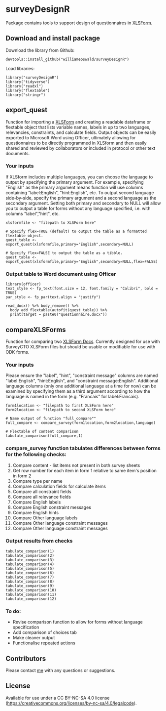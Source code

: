 # surveyDesignR

Package contains tools to support design of questionnaires in [XLSForm](https://xlsform.org/en/).

## Download and install package
Download the library from Github:
```{r}
devtools::install_github("williameoswald/surveyDesignR")
```

Load libraries:
```{r}
library("surveyDesignR")
library("tidyverse")
library("readxl")
library("flextable")
library("stringr")
```

## export_quest

Function for importing a [XLSForm](https://xlsform.org/en/) and creating a
readable dataframe or flextable object that lists variable names, labels in up
to two languages, relevancies, constraints, and calculate fields. Output objects
can be easily exported to Microsoft Word using Officer, ultimately allowing for questionnaires to be directly programmed in XLSform and then easily shared and reviewed by collaborators or included in protocol or other text documents.

### Your inputs

If XLSform includes multiple languages, you can choose the language to output
by specifying the primary argument. For example, specifying "English" as the 
primary argument means function will use columns containing "label:English",
"hint:English", etc. To output second language side-by-side, specify the primary
argument and a second language as the secondary argument. Setting both primary 
and secondary to NULL will allow you to output a table for forms without any 
language specified, i.e. with columns "label","hint", etc.


```{r}
xlsformfile <- "filepath to XLSForm here"

# Specify flex=TRUE (default) to output the table as a formatted flextable object.
quest_table <- export_quest(xlsformfile,primary="English",secondary=NULL)

# Specify flex=FALSE to output the table as a tibble.
quest_table <- export_quest(xlsformfile,primary="English",secondary=NULL,flex=FALSE)
```

### Output table to Word document using Officer
```{r}
library(officer)
text_style <- fp_text(font.size = 12, font.family = "Calibri", bold = TRUE)
par_style <- fp_par(text.align = "justify")

read_docx() %>% body_remove() %>% 
  body_add_flextable(autofit(quest_table)) %>%
  print(target = paste0("questionnaire.docx"))

```

## compareXLSForms

Function for comparing two [XLSForm Docs](https://xlsform.org/en/). Currently designed for use with SurveyCTO XLSForm files but should be usable or modifiable for use with ODK forms. 

### Your inputs

Please ensure the "label", "hint", "constraint message" columns are named "label:English", "hint:English", and "constraint message:English". Additional language columns (only one additional language at a time for now) can be examined by specifying them as a third argument according to how the language is named in the form (e.g. "Francais" for label:Francais).

```{r}
form1location <- "filepath to first XLSForm here"
form2location <- "filepath to second XLSForm here"

# Name output of function "full_compare""
full_compare <- compare_survey(form1location,form2location,language)

# Flextable of content comparison
tabulate_comparison(full_compare,1)
```

### compare_survey function tabulates differences between forms for the following checks:
1. Compare content - list items not present in both survey sheets
2. Get row number for each item in form 1 relative to same item's position in form 2
3. Compare type per name
4. Compare calculation fields for calculate items
5. Compare all constraint fields
6. Compare all relevance fields
7. Compare English labels
8. Compare English constraint messages
9. Compare English hints
10. Compare Other language labels
11. Compare Other language constraint messages
12. Compare Other language constraint messages

### Output results from checks
```{r}
tabulate_comparison(1)
tabulate_comparison(2)
tabulate_comparison(3)
tabulate_comparison(4)
tabulate_comparison(5)
tabulate_comparison(6)
tabulate_comparison(7)
tabulate_comparison(8)
tabulate_comparison(9)
tabulate_comparison(10)
tabulate_comparison(11)
tabulate_comparison(12)
```

### To do:
 - Revise comparison function to allow for forms without language specification
 - Add comparison of choices tab
 - Make cleaner output
 - Functionalise repeated actions 

## Contributors

Please contact [me](https://www.linkedin.com/in/william-oswald-17726919/) with any questions or suggestions.

## License

Available for use under a CC BY-NC-SA 4.0 license (https://creativecommons.org/licenses/by-nc-sa/4.0/legalcode).
